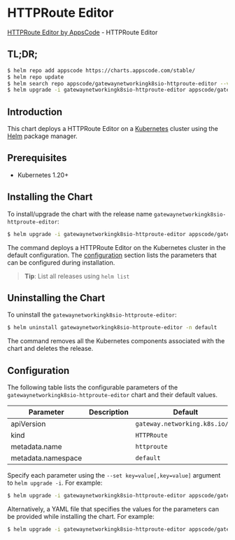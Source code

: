 # HTTPRoute Editor

[HTTPRoute Editor by AppsCode](https://appscode.com) - HTTPRoute Editor

## TL;DR;

```bash
$ helm repo add appscode https://charts.appscode.com/stable/
$ helm repo update
$ helm search repo appscode/gatewaynetworkingk8sio-httproute-editor --version=v0.19.0
$ helm upgrade -i gatewaynetworkingk8sio-httproute-editor appscode/gatewaynetworkingk8sio-httproute-editor -n default --create-namespace --version=v0.19.0
```

## Introduction

This chart deploys a HTTPRoute Editor on a [Kubernetes](http://kubernetes.io) cluster using the [Helm](https://helm.sh) package manager.

## Prerequisites

- Kubernetes 1.20+

## Installing the Chart

To install/upgrade the chart with the release name `gatewaynetworkingk8sio-httproute-editor`:

```bash
$ helm upgrade -i gatewaynetworkingk8sio-httproute-editor appscode/gatewaynetworkingk8sio-httproute-editor -n default --create-namespace --version=v0.19.0
```

The command deploys a HTTPRoute Editor on the Kubernetes cluster in the default configuration. The [configuration](#configuration) section lists the parameters that can be configured during installation.

> **Tip**: List all releases using `helm list`

## Uninstalling the Chart

To uninstall the `gatewaynetworkingk8sio-httproute-editor`:

```bash
$ helm uninstall gatewaynetworkingk8sio-httproute-editor -n default
```

The command removes all the Kubernetes components associated with the chart and deletes the release.

## Configuration

The following table lists the configurable parameters of the `gatewaynetworkingk8sio-httproute-editor` chart and their default values.

|     Parameter      | Description |                  Default                  |
|--------------------|-------------|-------------------------------------------|
| apiVersion         |             | <code>gateway.networking.k8s.io/v1</code> |
| kind               |             | <code>HTTPRoute</code>                    |
| metadata.name      |             | <code>httproute</code>                    |
| metadata.namespace |             | <code>default</code>                      |


Specify each parameter using the `--set key=value[,key=value]` argument to `helm upgrade -i`. For example:

```bash
$ helm upgrade -i gatewaynetworkingk8sio-httproute-editor appscode/gatewaynetworkingk8sio-httproute-editor -n default --create-namespace --version=v0.19.0 --set apiVersion=gateway.networking.k8s.io/v1
```

Alternatively, a YAML file that specifies the values for the parameters can be provided while
installing the chart. For example:

```bash
$ helm upgrade -i gatewaynetworkingk8sio-httproute-editor appscode/gatewaynetworkingk8sio-httproute-editor -n default --create-namespace --version=v0.19.0 --values values.yaml
```
